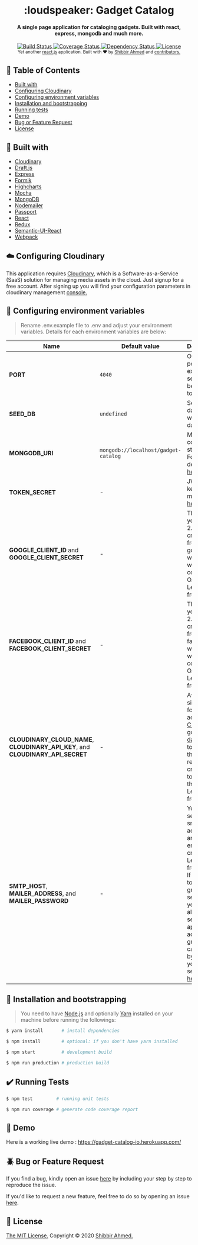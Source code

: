 <h1 align="center">
    :loudspeaker: Gadget Catalog
</h1>

<h4 align="center">A single page application for cataloging gadgets. Built with react, express, mongodb and much more.</h4>

<div align="center">
    <a href="https://travis-ci.org/shibbir/gadget-catalog">
        <img src="https://travis-ci.org/shibbir/gadget-catalog.svg?branch=master" alt="Build Status"/>
    </a>
    <a href="https://coveralls.io/github/shibbir/gadget-catalog?branch=master">
        <img src="https://coveralls.io/repos/github/shibbir/gadget-catalog/badge.svg?branch=master" alt="Coverage Status"/>
    </a>
    <a href="https://david-dm.org/shibbir/gadget-catalog">
        <img src="https://david-dm.org/shibbir/gadget-catalog.svg" alt="Dependency Status"/>
    </a>
    <a href="https://opensource.org/licenses/MIT">
        <img src="https://img.shields.io/badge/license-MIT-blue.svg" alt="License"/>
    </a>
</div>

<div align="center">
    <sub>Yet another <a href="https://reactjs.org/">react.js</a> application. Built with ❤︎ by
    <a href="https://twitter.com/shibbir_io">Shibbir Ahmed</a> and
    <a href="https://github.com/shibbir/gadget-catalog/graphs/contributors">
        contributors.
    </a>
</div>

## :bookmark: Table of Contents
- [Built with](#hammer-built-with)
- [Configuring Cloudinary](#cloud-configuring-cloudinary)
- [Configuring environment variables](#key-configuring-environment-variables)
- [Installation and bootstrapping](#rocket-installation-and-bootstrapping)
- [Running tests](#heavy_check_mark-running-tests)
- [Demo](#flashlight-demo)
- [Bug or Feature Request](#beetle-bug-or-feature-request)
- [License](#memo-License)

## :hammer: Built with
- [Cloudinary](https://cloudinary.com/)
- [Draft.js](https://draftjs.org/)
- [Express](https://expressjs.com/)
- [Formik](https://jaredpalmer.com/formik/)
- [Highcharts](https://www.highcharts.com/)
- [Mocha](https://mochajs.org/)
- [MongoDB](https://www.mongodb.com/)
- [Nodemailer](https://nodemailer.com/)
- [Passport](http://passportjs.org/)
- [React](https://reactjs.org/)
- [Redux](https://redux.js.org/)
- [Semantic-UI-React](https://react.semantic-ui.com/)
- [Webpack](https://webpack.js.org/)

## :cloud: Configuring Cloudinary
This application requires [Cloudinary](https://cloudinary.com/), which is a Software-as-a-Service (SaaS) solution for managing media assets in the cloud. Just signup for a free account. After signing up you will find your configuration parameters in cloudinary management [console.](https://cloudinary.com/console)

## :key: Configuring environment variables
> Rename .env.example file to .env and adjust your environment variables. Details for each environment variables are below:
 
Name | Default value | Description
------------ | ------------- | -------------
**PORT** | `4040` | On which port express server will be running to
**SEED_DB** | `undefined` | Seed the database with default data
**MONGODB_URI** | `mongodb://localhost/gadget-catalog` | MongoDB connection string URI. For more details visit [here](https://docs.mongodb.com/manual/reference/connection-string/).
**TOKEN_SECRET** | - | JWT secret key. Learn more from [here](https://jwt.io/introduction/).
**GOOGLE_CLIENT_ID** and **GOOGLE_CLIENT_SECRET** | - | These are you OAuth 2.0 client credentials from google which you will need to configure OAuth 2.0. Learn more from [here](https://developers.google.com/identity/protocols/OAuth2).
**FACEBOOK_CLIENT_ID** and **FACEBOOK_CLIENT_SECRET** | - | These are you OAuth 2.0 client credentials from facebook which you will need to configure OAuth 2.0. Learn more from [here](https://developers.facebook.com/docs/facebook-login/manually-build-a-login-flow).
**CLOUDINARY_CLOUD_NAME**, **CLOUDINARY_API_KEY**, and **CLOUDINARY_API_SECRET** | - | After signing up for a free account in [Cloudinary](https://cloudinary.com/), go to your [dashboard](https://cloudinary.com/console) to obtain the required credentials to access their api. Learn more from [here](https://cloudinary.com/documentation).
**SMTP_HOST**, **MAILER_ADDRESS**, and **MAILER_PASSWORD** | - | Your mail server's smtp address and your email credentials. Learn more from [here](https://nodemailer.com/smtp/). If you want to use gmail to send emails you have to allow non secure apps to access gmail. You can do this by going to your gmail settings [here](https://myaccount.google.com/lesssecureapps).

## :rocket: Installation and bootstrapping
> You need to have [Node.js](https://nodejs.org/en/) and optionally [Yarn](https://yarnpkg.com/lang/en/) installed on your machine before running the followings:

```bash
$ yarn install       # install dependencies

$ npm install        # optional: if you don't have yarn installed

$ npm start          # development build

$ npm run production # production build
```

## :heavy_check_mark: Running Tests
```bash
$ npm test         # running unit tests

$ npm run coverage # generate code coverage report
```

## :flashlight: Demo
Here is a working live demo :  https://gadget-catalog-io.herokuapp.com/

## :beetle: Bug or Feature Request
If you find a bug, kindly open an issue [here](https://github.com/shibbir/gadget-catalog/issues/new) by including your step by step to reproduce the issue.

If you'd like to request a new feature, feel free to do so by opening an issue [here](https://github.com/shibbir/gadget-catalog/issues/new).

## :memo: License
<a href="https://opensource.org/licenses/MIT">The MIT License.</a> Copyright &copy; 2020 [Shibbir Ahmed.](https://shibbir.io/)
